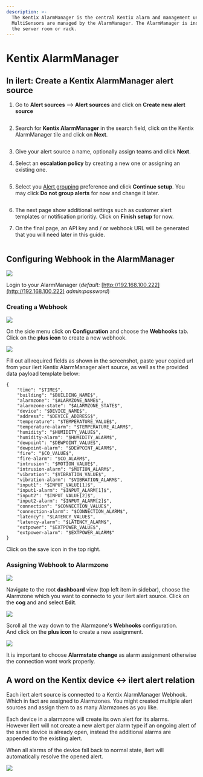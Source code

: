 ```yaml
---
description: >-
  The Kentix AlarmManager is the central Kentix alarm and management unit.
  MultiSensors are managed by the AlarmManager. The AlarmManager is installed in
  the server room or rack.
---
```


# Kentix AlarmManager

## In ilert: Create a Kentix AlarmManager alert source

1.  Go to **Alert sources** --> **Alert sources** and click on **Create new alert source**

    <figure><img src="../../.gitbook/assets/Screenshot 2023-08-28 at 10.21.10.png" alt=""><figcaption></figcaption></figure>
2.  Search for **Kentix AlarmManager** in the search field, click on the Kentix AlarmManager tile and click on **Next**.&#x20;

    <figure><img src="../../.gitbook/assets/Screenshot 2023-08-28 at 10.24.23.png" alt=""><figcaption></figcaption></figure>
3. Give your alert source a name, optionally assign teams and click **Next**.
4.  Select an **escalation policy** by creating a new one or assigning an existing one.

    <figure><img src="../../.gitbook/assets/Screenshot 2023-08-28 at 11.37.47.png" alt=""><figcaption></figcaption></figure>
5.  Select you [Alert grouping](../../alerting/alert-sources.md#alert-grouping) preference and click **Continue setup**. You may click **Do not group alerts** for now and change it later.&#x20;

    <figure><img src="../../.gitbook/assets/Screenshot 2023-08-28 at 11.38.24.png" alt=""><figcaption></figcaption></figure>
6. The next page show additional settings such as customer alert templates or notification prioritiy. Click on **Finish setup** for now.
7.  On the final page, an API key and / or webhook URL will be generated that you will need later in this guide.

    <figure><img src="../../.gitbook/assets/Screenshot 2023-08-28 at 11.47.34 (1).png" alt=""><figcaption></figcaption></figure>

## Configuring Webhook in the AlarmManager

![](<../../.gitbook/assets/Screenshot 2020-07-31 at 19.15.10.png>)

Login to your AlarmManager (_default:_ [http://192.168.100.222](http://192.168.100.222) _admin:password_)

### Creating a Webhook

![](<../../.gitbook/assets/Screenshot 2020-07-31 at 19.16.46.png>)

On the side menu click on **Configuration** and choose the **Webhooks** tab.\
Click on the **plus icon** to create a new webhook.

![](<../../.gitbook/assets/Screenshot 2020-07-31 at 19.18.40.png>)

Fill out all required fields as shown in the screenshot, paste your copied url from your ilert Kentix AlarmManager alert source, as well as the provided data payload template below:

```
{
    "time": "$TIME$",
    "building": "$BUILDING_NAME$",
    "alarmzone": "$ALARMZONE_NAME$",
    "alarmzone-state": "$ALARMZONE_STATE$",
    "device": "$DEVICE_NAME$",
    "address": "$DEVICE_ADDRESS$",
    "temperature": "$TEMPERATURE_VALUE$",
    "temperature-alarm": "$TEMPERATURE_ALARM$",
    "humidity": "$HUMIDITY_VALUE$",
    "humidity-alarm": "$HUMIDITY_ALARM$",
    "dewpoint": "$DEWPOINT_VALUE$",
    "dewpoint-alarm": "$DEWPOINT_ALARM$",
    "fire": "$CO_VALUE$",
    "fire-alarm": "$CO_ALARM$",
    "intrusion": "$MOTION_VALUE$",
    "intrusion-alarm": "$MOTION_ALARM$",
    "vibration": "$VIBRATION_VALUE$",
    "vibration-alarm": "$VIBRATION_ALARM$",
    "input1": "$INPUT_VALUE[1]$",
    "input1-alarm": "$INPUT_ALARM[1]$",
    "input2": "$INPUT_VALUE[2]$",
    "input2-alarm": "$INPUT_ALARM[2]$",
    "connection": "$CONNECTION_VALUE$",
    "connection-alarm": "$CONNECTION_ALARM$",
    "latency": "$LATENCY_VALUE$",
    "latency-alarm": "$LATENCY_ALARM$",
    "extpower": "$EXTPOWER_VALUE$",
    "extpower-alarm": "$EXTPOWER_ALARM$"
}
```

Click on the save icon in the top right.

### Assigning Webhook to Alarmzone

![](<../../.gitbook/assets/Screenshot 2020-07-31 at 19.19.39.png>)

Navigate to the root **dashboard** view (top left item in sidebar), choose the Alarmzone which you want to connecto to your ilert alert source. Click on the **cog** and and select **Edit**.

![](<../../.gitbook/assets/Screenshot 2020-08-18 at 15.14.12.png>)

Scroll all the way down to the Alarmzone's **Webhooks** configuration.\
And click on the **plus icon** to create a new assignment.

![](<../../.gitbook/assets/screenshot-2020-08-18-at-15.14.17 (1).png>)

It is important to choose **Alarmstate change** as alarm assignment otherwise the connection wont work properly.

## A word on the Kentix device <-> ilert alert relation

Each ilert alert source is connected to a Kentix AlarmManager Webhook.\
Which in fact are assigned to Alarmzones. You might created multiple alert sources and assign them to as many Alarmzones as you like.

Each device in a alarmzone will create its own alert for its alarms.\
However ilert will not create a new alert per alarm type if an ongoing alert of the same device is already open, instead the additional alarms are appended to the existing alert.

When all alarms of the device fall back to normal state, ilert will automatically resolve the opened alert.

![](<../../.gitbook/assets/Screenshot 2020-08-18 at 17.18.47.png>)
